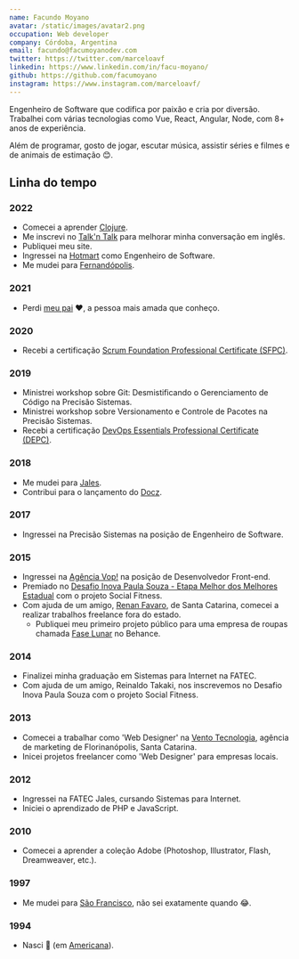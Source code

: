 ```yaml
---
name: Facundo Moyano
avatar: /static/images/avatar2.png
occupation: Web developer
company: Córdoba, Argentina
email: facundo@facumoyanodev.com
twitter: https://twitter.com/marceloavf
linkedin: https://www.linkedin.com/in/facu-moyano/
github: https://github.com/facumoyano
instagram: https://www.instagram.com/marceloavf/
---
```


Engenheiro de Software que codifica por paixão e cria por diversão. Trabalhei com várias tecnologias como  Vue, React, Angular, Node, com 8+ anos de experiência.

Além de programar, gosto de jogar, escutar música, assistir séries e filmes e de animais de estimação 😊.

## Linha do tempo

### 2022

- Comecei a aprender [Clojure](https://clojure.org/api/cheatsheet).
- Me inscrevi no [Talk'n Talk](https://www.talkntalk.com.br/) para melhorar minha conversação em inglês.
- Publiquei meu site.
- Ingressei na [Hotmart](https://www.hotmart.com/) como Engenheiro de Software.
- Me mudei para [Fernandópolis](https://en.wikipedia.org/wiki/Fernand%C3%B3polis).

### 2021

- Perdi [meu pai](https://www.facebook.com/paulosergio.formentao) ❤️, a pessoa mais amada que conheço.

### 2020

- Recebi a certificação [Scrum Foundation Professional Certificate (SFPC)](https://certiprof.com/pages/scrum-foundation-professional-certificate-sfpc-en-sp).

### 2019

- Ministrei workshop sobre Git: Desmistificando o Gerenciamento de Código na Precisão Sistemas.
- Ministrei workshop sobre Versionamento e Controle de Pacotes na Precisão Sistemas.
- Recebi a certificação [DevOps Essentials Professional Certificate (DEPC)](https://certiprof.com/pages/devops-essentials-professional-certificate-depc).

### 2018

- Me mudei para [Jales](https://pt.wikipedia.org/wiki/Jales).
- Contribui para o lançamento do [Docz](https://github.com/doczjs/docz).

### 2017

- Ingressei na Precisão Sistemas na posição de Engenheiro de Software.

### 2015

- Ingressei na [Agência Vop!](https://www.agenciavop.com.br/) na posição de Desenvolvedor Front-end.
- Premiado no [Desafio Inova Paula Souza - Etapa Melhor dos Melhores Estadual](http://atribunanaweb.com.br/noticia/projeto-da-fatec-jales-foi-destaque-no-melhor-dos-melhores) com o projeto Social Fitness.
- Com ajuda de um amigo, [Renan Favaro](https://www.linkedin.com/in/renanrfavaro/), de Santa Catarina, comecei a realizar trabalhos freelance fora do estado.
  - Publiquei meu primeiro projeto público para uma empresa de roupas chamada [Fase Lunar](https://www.behance.net/gallery/25095881/Fase-Lunar) no Behance.

### 2014

- Finalizei minha graduação em Sistemas para Internet na FATEC.
- Com ajuda de um amigo, Reinaldo Takaki, nos inscrevemos no Desafio Inova Paula Souza com o projeto Social Fitness.

### 2013

- Comecei a trabalhar como 'Web Designer' na [Vento Tecnologia](https://www.behance.net/gallery/14305247/Identidade-Visual-Vento-Tecnologia), agência de marketing de Florinanópolis, Santa Catarina.
- Inicei projetos freelancer como 'Web Designer' para empresas locais.

### 2012

- Ingressei na FATEC Jales, cursando Sistemas para Internet.
- Iniciei o aprendizado de PHP e JavaScript.

### 2010

- Comecei a aprender a coleção Adobe (Photoshop, Illustrator, Flash, Dreamweaver, etc.).

### 1997

- Me mudei para [São Francisco](https://pt.wikipedia.org/wiki/S%C3%A3o_Francisco_(S%C3%A3o_Paulo)), não sei exatamente quando 😂.

### 1994

- Nasci 🥚 (em [Americana](https://pt.wikipedia.org/wiki/Americana)).
